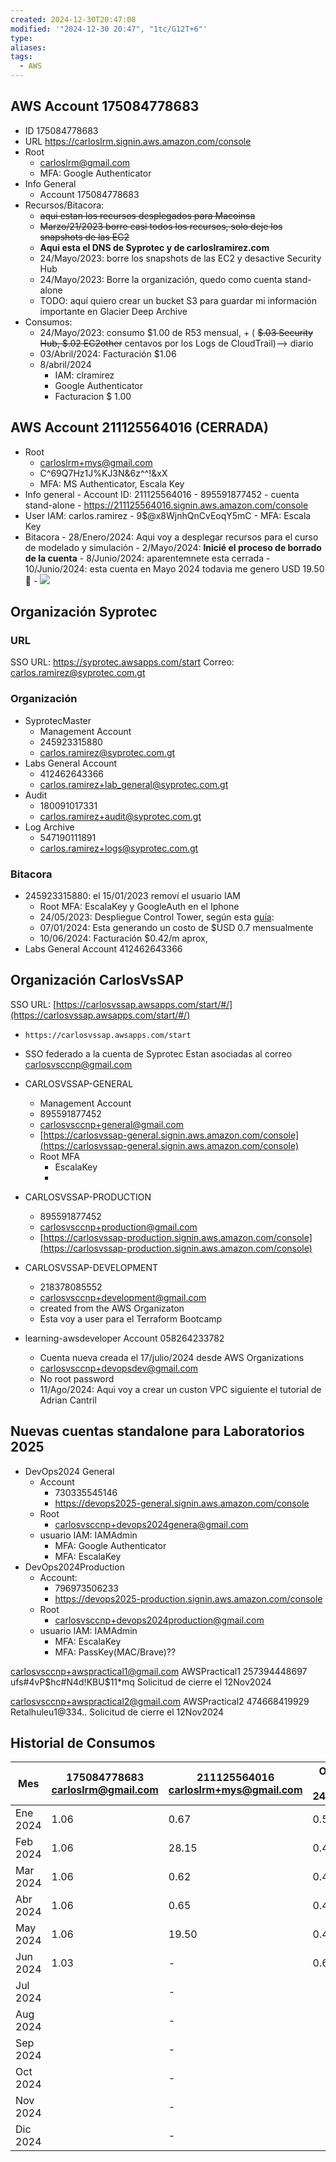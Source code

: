 ```yaml
---
created: 2024-12-30T20:47:08
modified: '"2024-12-30 20:47", "1tc/G12T+6"'
type: 
aliases: 
tags:
  - AWS
---
```




## AWS Account 175084778683
- ID 175084778683
- URL
	  https://carloslrm.signin.aws.amazon.com/console
- Root
	- carloslrm@gmail.com
	- MFA: Google Authenticator
- Info General
	- Account 175084778683
- Recursos/Bitacora:
	- ~~aqui estan los recursos desplegados para Macoinsa~~
    - ~~Marzo/21/2023 borre casi todos los recursos, solo deje los snapshots de las EC2~~
    - **Aqui esta el DNS de Syprotec y de carloslramirez.com**
    - 24/Mayo/2023: borre los snapshots de las EC2 y desactive Security Hub
    - 24/Mayo/2023: Borre la organización, quedo como cuenta stand-alone
    - TODO: aquí quiero crear un bucket S3 para guardar mi información importante en Glacier Deep Archive
- Consumos:
	- 24/Mayo/2023: consumo \$1.00 de R53 mensual, + ( ~~$.03 Security Hub, $.02 EC2other~~   centavos por los Logs de CloudTrail)—> diario
    - 03/Abril/2024: Facturación $1.06
    - 8/abril/2024
	    - IAM: clramirez
	    - Google Authenticator
	    - Facturacion $ 1.00

## AWS Account  211125564016 (CERRADA)
- Root
	- carloslrm+mys@gmail.com
    - C^69Q7Hz1J%KJ3N&6z^^!&xX
    - MFA: MS Authenticator, Escala Key
- Info general
        - Account ID: 211125564016
        - 895591877452
        - cuenta stand-alone
        - https://211125564016.signin.aws.amazon.com/console
- User IAM: carlos.ramirez
        - 9$@x8WjnhQnCvEoqY5mC
        - MFA: Escala Key
- Bitacora
        - 28/Enero/2024: Aqui voy a desplegar recursos para el curso de modelado y simulación
        - 2/Mayo/2024: **Inicié el proceso de borrado de la cuenta**
        - 8/Junio/2024: aparentemnete esta cerrada
        - 10/Junio/2024: esta cuenta en Mayo 2024 todavia me genero USD 19.50 🚩
        - ![](Pasted%20image%2020240610113139.png)

## Organización Syprotec

### URL

SSO URL: https://syprotec.awsapps.com/start
Correo: carlos.ramirez@syprotec.com.gt
### Organización

- SyprotecMaster
	- Management Account
	- 245923315880
	- carlos.ramirez@syprotec.com.gt
-   Labs General Account
	- 412462643366
	- carlos.ramirez+lab_general@syprotec.com.gt
- Audit
	- 180091017331
	- carlos.ramirez+audit@syprotec.com.gt
- Log Archive
	- 547190111891
	- carlos.ramirez+logs@syprotec.com.gt
### Bitacora
- 245923315880: el 15/01/2023 removí el usuario IAM
	- Root MFA: EscalaKey y GoogleAuth en el Iphone
	-  24/05/2023: Despliegue Control Tower, según esta [guía](https://catalog.workshops.aws/control-tower/en-US):
	- 07/01/2024: Esta generando un costo de $USD 0.7 mensualmente  
	- 10/06/2024: Facturación $0.42/m aprox,
-  Labs General Account 412462643366



## Organización CarlosVsSAP

SSO URL: [https://carlosvssap.awsapps.com/start/#/](https://carlosvssap.awsapps.com/start/#/)
- `https://carlosvssap.awsapps.com/start`
- SSO federado a la cuenta de Syprotec
Estan asociadas al correo carlosvsccnp@gmail.com

- CARLOSVSSAP-GENERAL
	- Management Account
    - 895591877452
    - carlosvsccnp+general@gmail.com
    - [https://carlosvssap-general.signin.aws.amazon.com/console](https://carlosvssap-general.signin.aws.amazon.com/console)
    - Root MFA
	    - EscalaKey
	    - 
- CARLOSVSSAP-PRODUCTION
    - 895591877452
    - carlosvsccnp+production@gmail.com
    - [https://carlosvssap-production.signin.aws.amazon.com/console](https://carlosvssap-production.signin.aws.amazon.com/console)
- CARLOSVSSAP-DEVELOPMENT
    - 218378085552
    - [carlosvsccnp+development@gmail.com](mailto:carlosvsccnp+development@gmail.com)
    - created from the AWS Organizaton
    - Esta voy a user para el Terraform Bootcamp
- learning-awsdeveloper Account 058264233782
	- Cuenta nueva creada el 17/julio/2024 desde AWS Organizations
	- carlosvsccnp+devopsdev@gmail.com
	- No root password
	- 11/Ago/2024: Aqui voy a crear un custon VPC siguiente el tutorial de Adrian Cantril




## Nuevas cuentas standalone para Laboratorios 2025
- DevOps2024 General
	- Account
		- 730335545146
		- https://devops2025-general.signin.aws.amazon.com/console
	- Root
		- carlosvsccnp+devops2024genera@gmail.com
	- usuario IAM: IAMAdmin
		- MFA: Google Authenticator
		- MFA: EscalaKey
- DevOps2024Production
	- Account:
		- 796973506233
		- https://devops2025-production.signin.aws.amazon.com/console
	- Root
		- carlosvsccnp+devops2024production@gmail.com
	- usuario IAM: IAMAdmin
		- MFA: EscalaKey
		- MFA: PassKey(MAC/Brave)??



carlosvsccnp+awspractical1@gmail.com
AWSPractical1
257394448697
ufs#4vP$hc#N4d!KBU$11*mq
Solicitud de cierre el 12Nov2024




carlosvsccnp+awspractical2@gmail.com
AWSPractical2
474668419929
Retalhuleu1@334..
Solicitud de cierre el 12Nov2024



## Historial de Consumos



| Mes      | 175084778683<br>carloslrm@gmail.com | 211125564016<br>carloslrm+mys@gmail.com | Organizacion <br>Syprotec <br>245923315880 | Organización<br>CarlosvsSAP |
| -------- | ----------------------------------- | --------------------------------------- | ------------------------------------------ | --------------------------- |
| Ene 2024 | 1.06                                | 0.67                                    | 0.56                                       | 0.01                        |
| Feb 2024 | 1.06                                | 28.15                                   | 0.41                                       | 0.01                        |
| Mar 2024 | 1.06                                | 0.62                                    | 0.47                                       | 0                           |
| Abr 2024 | 1.06                                | 0.65                                    | 0.42                                       | 0                           |
| May 2024 | 1.06                                | 19.50                                   | 0.45                                       | 0                           |
| Jun 2024 | 1.03                                | -                                       | 0.63                                       | 0                           |
| Jul 2024 |                                     | -                                       |                                            |                             |
| Aug 2024 |                                     | -                                       |                                            |                             |
| Sep 2024 |                                     | -                                       |                                            |                             |
| Oct 2024 |                                     | -                                       |                                            |                             |
| Nov 2024 |                                     | -                                       |                                            |                             |
| Dic 2024 |                                     | -                                       |                                            |                             |
